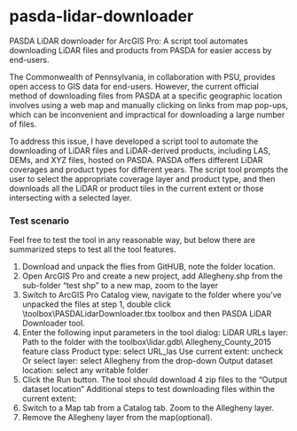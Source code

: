# pasda-lidar-downloader
PASDA LiDAR downloader for ArcGIS Pro: A script tool automates downloading LiDAR files and products from PASDA for easier access by end-users.

The Commonwealth of Pennsylvania, in collaboration with PSU, provides open access to GIS data for end-users. However, the current official method of downloading files from PASDA at a specific geographic location involves using a web map and manually clicking on links from map pop-ups, which can be inconvenient and impractical for downloading a large number of files.

To address this issue, I have developed a script tool to automate the downloading of LiDAR files and LiDAR-derived products, including LAS, DEMs, and XYZ files, hosted on PASDA. PASDA offers different LiDAR coverages and product types for different years. The script tool prompts the user to select the appropriate coverage layer and product type, and then downloads all the LiDAR or product tiles in the current extent or those intersecting with a selected layer.

### Test scenario
Feel free to test the tool in any reasonable way, but below there are summarized steps to test all the tool features.
1)	Download and unpack the flies from GitHUB, note the folder location.
2)	Open ArcGIS Pro and create a new project, add Allegheny.shp from the sub-folder “test shp” to a new map, zoom to the layer
3)	Switch to ArcGIS Pro Catalog view, navigate to the folder where you’ve unpacked the files at step 1, double click \toolbox\PASDALidarDownloader.tbx toolbox and then PASDA LiDAR Downloader tool.
4)	Enter the following input parameters in the tool dialog:
LiDAR URLs layer: Path to the folder with the toolbox\lidar.gdb\ Allegheny_County_2015 feature class
Product type: select URL_las
Use current extent: uncheck
Or select layer: select Allegheny from the drop-down
Output dataset location: select any writable folder
5)	Click the Run button. The tool should download 4 zip files to the “Output dataset location”
Additional steps to test downloading files within the current extent:
6)	Switch to a Map tab from a Catalog tab. Zoom to the Allegheny layer.
7)	Remove the Allegheny layer from the map(optional).
